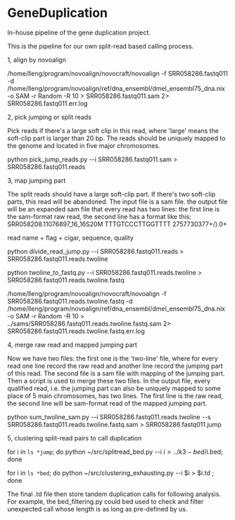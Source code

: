 # GeneDuplication
In-house pipeline of the gene duplication project.

This is the pipeline for our own split-read based calling process.

1, align by novoalign


/home/lleng/program/novoalign/novocraft/novoalign -f SRR058286.fastq011 -d /home/lleng/program/novoalign/ref/dna_ensembl/dmel_ensembl75_dna.nix -o SAM -r Random -R 10 >  SRR058286.fastq011.sam 2> SRR058286.fastq011.err.log

2, pick jumping or split reads


Pick reads if there's a large soft clip in this read, where 'large' means the soft-clip part is larger than 20 bp.  The reads should be uniquely mapped to the genome and located in five major chromosomes. 

python pick_jump_reads.py --i SRR058286.fastq011.sam > SRR058286.fastq011.reads


3, map jumping part


The split reads should have a large soft-clip part. If there's two soft-clip parts, this read will be abandoned. The input file is a sam file. the output file will be an expanded sam file that every read has two lines: the first line is the sam-format raw read, the second line has a format like this:
SRR058208.11076897_16_16S20M    TTTGTCCCTTGGTTTT        2757730377+/).0+

read name + flag + cigar, sequence, quality

python divide_read_jump.py --i SRR058286.fastq011.reads > SRR058286.fastq011.reads.twoline

python twoline_to_fastq.py --i SRR058286.fastq011.reads.twoline > SRR058286.fastq011.reads.twoline.fastq

/home/lleng/program/novoalign/novocraft/novoalign -f SRR058286.fastq011.reads.twoline.fastq -d /home/lleng/program/novoalign/ref/dna_ensembl/dmel_ensembl75_dna.nix -o SAM -r Random -R 10  > ../sams/SRR058286.fastq011.reads.twoline.fastq.sam 2> SRR058286.fastq011.reads.twoline.fastq.err.log

4, merge raw read and mapped jumping part


Now we have two files: the first one is the 'two-line' file, where for every read one line record the raw read and another line record the jumping part of this read. The second file is a sam file with mapping of the jumping part. Then a script is used to merge these two files. In the output file, every qualified read, i.e. the jumping part can also be uniquely mapped to some place of 5 main chromosomes, has two lines. The first line is the raw read, the second line will be sam-format read of the mapped jumping part.

python sum_twoline_sam.py --i SRR058286.fastq011.reads.twoline --s SRR058286.fastq011.reads.twoline.fastq.sam > SRR058286.fastq011.jump

5, clustering split-read pairs to call duplication


for i in `ls *jump`; do python ~/src/splitread_bed.py --i $i > ../k3-bed/$i.bed; done

for i in `ls *bed`; do python ~/src/clustering_exhausting.py --i $i > $i.td ; done


The final .td file then store tandem duplication calls for following analysis. For example, the bed_filtering.py could bed used to check and filter unexpected call whose length is as long as pre-defined by us. 


